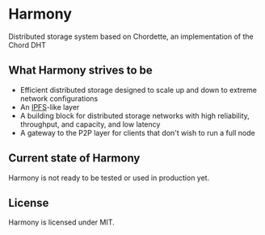 # Harmony
Distributed storage system based on Chordette, an implementation of the Chord DHT

## What Harmony strives to be

* Efficient distributed storage designed to scale up and down to extreme network configurations
* An [IPFS](https://ipfs.io)-like layer
* A building block for distributed storage networks with high reliability, throughput, and capacity, and low latency
* A gateway to the P2P layer for clients that don't wish to run a full node

## Current state of Harmony

Harmony is not ready to be tested or used in production yet.

## License

Harmony is licensed under MIT.
